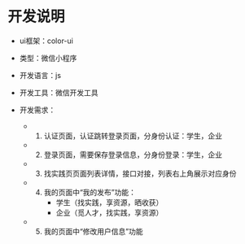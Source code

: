 # 开发说明
* ui框架：color-ui
* 类型：微信小程序
* 开发语言：js
* 开发工具：微信开发工具
* 开发需求：

  * 1. 认证页面，认证跳转登录页面，分身份认证：学生，企业
  * 2. 登录页面，需要保存登录信息，分身份登录：学生，企业
  * 3. 找实践页页面列表详情，接口对接，列表右上角展示对应身份
  * 4. 我的页面中“我的发布”功能：
       * 学生（找实践，享资源，晒收获）
       * 企业（觅人才，找实践，享资源）
  * 5. 我的页面中“修改用户信息”功能
